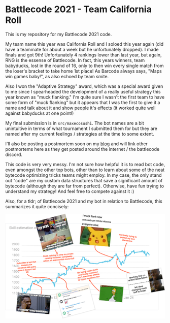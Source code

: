 # Battlecode 2021 - Team California Roll

This is my repository for my Battlecode 2021 code. 

My team name this year was California Roll and I soloed this year again (did have a teammate for about a week but he unfortunately dropped). I made finals and got 9th! Unfortunately 4 rankings lower than last year, but again, RNG is the essense of Battlecode. In fact, this years winners, team babyducks, lost in the round of 16, only to then win every single match from the loser's bracket to take home 1st place! As Barcode always says, "Maps win games baby!", as also echoed by team smite.

Also I won the "Adaptive Strategy" award, which was a special award given to me since I spearheaded the development of a really useful strategy this year known as "muck flanking." I'm quite sure I wasn't the first team to have some form of "muck flanking" but it appears that I was the first to give it a name and talk about it and show people it's effects (it worked quite well against babyducks at one point!)

My final submission is in `src/maxecosushi`. The bot names are a bit unintuitive in terms of what tournament I submitted them for but they are named after my current feelings / strategies at the time to some extent. 

I'll also be posting a postmortem soon on my [blog](https://www.stoneztao.com/blog/) and will link other postmortems here as they get posted around the internet / the battlecode discord.

This code is very very messy. I'm not sure how helpful it is to read bot code, even amongst the other top bots, other than to learn about some of the neat bytecode optimizing tricks teams might employ. In my case, the only stand out "code" are my custom data structures that save a significant amount of bytecode (although they are far from perfect). Otherwise, have fun trying to understand my strategy! And feel free to compete against it :)


Also, for a tldr; of Battlecode 2021 and my bot in relation to Battlecode, this summarizes it quite concisely:

![skill](./skill2.png)

